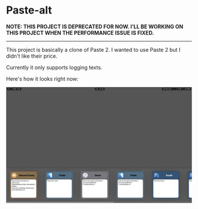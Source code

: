 # Paste-alt

**NOTE: THIS PROJECT IS DEPRECATED FOR NOW. I'LL BE WORKING ON THIS PROJECT WHEN THE PERFORMANCE ISSUE IS FIXED.**

---

This project is basically a clone of Paste 2. I wanted to use Paste 2 but I didn't like their price.

Currently it only supports logging texts.

Here's how it looks right now:

![Paste-alt screenshot](/images/screenshot.png)
